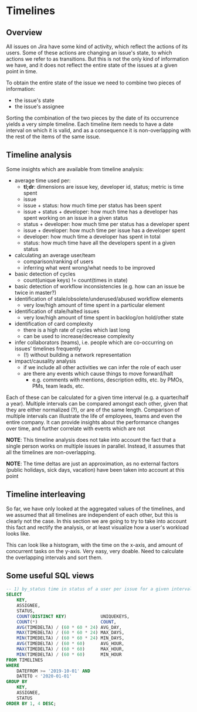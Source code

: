 # Timelines

## Overview  

All issues on Jira have some kind of activity, which reflect the actions of its users.
Some of these actions are changing an issue's state, to which actions we refer to as transitions.
But this is not the only kind of information we have, and it does not reflect 
the entire state of the issues at a given point in time.

To obtain the entire state of the issue we need to combine two pieces of information: 
- the issue's state
- the issue's assignee

Sorting the combination of the two pieces by the date of its occurrence yields a very simple timeline.
Each timeline item needs to have a date interval on which it is valid, and as a consequence it is
non-overlapping with the rest of the items of the same issue.

## Timeline analysis

Some insights which are available from timeline analysis:
- average time used per:
    - **tl;dr**: dimensions are issue key, developer id, status; metric is time spent  
    - issue
    - issue + status: how much time per status has been spent
    - issue + status + developer: how much time has a developer has spent working on an issue in a given status
    - status + developer: how much time per status has a developer spent
    - issue + developer: how much time per issue has a developer spent
    - developer: how much time a developer has spent in total
    - status: how much time have all the developers spent in a given status
- calculating an average user/team
    - comparison/ranking of users
    - inferring what went wrong/what needs to be improved
- basic detection of cycles
    - count(unique keys) != count(times in state) 
- basic detection of workflow inconsistencies (e.g. how can an issue be twice in master?)
- identification of stale/obsolete/underused/abused workflow elements
    - very low/high amount of time spent in a particular element
- identification of stale/halted issues
    - very low/high amount of time spent in backlog/on hold/other state
- identification of card complexity
    - there is a high rate of cycles which last long
    - can be used to increase/decrease complexity
- infer collaborators (teams), i.e. people which are co-occurring on issues' timelines frequently
    - (!) without building a network representation
- impact/causality analysis
    - if we include all other activities we can infer the role of each user
    - are there any events which cause things to move forward/halt
        - e.g. comments with mentions, description edits, etc. by PMOs, PMs, team leads, etc. 

Each of these can be calculated for a given time interval (e.g. a quarter/half a year).
Multiple intervals can be compared amongst each other, given that they are either normalized (?), or are of the same length. 
Comparison of multiple intervals can illustrate the life of employees, teams and even the entire company.
It can provide insights about the performance changes over time, and further correlate with events which
are not 

**NOTE**: This timeline analysis does not take into account the fact that a single person works on multiple
issues in parallel. Instead, it assumes that all the timelines are non-overlapping.  

**NOTE**: The time deltas are just an approximation, as no external factors (public holidays, sick days, vacation)
have been taken into account at this point

## Timeline interleaving

So far, we have only looked at the aggregated values of the timelines, and we assumed
that all timelines are independent of each other, but this is clearly not the case.
In this section we are going to try to take into account this fact and rectify the analysis,
or at least visualize how a user's workload looks like.

This can look like a histogram, with the time on the x-axis, and amount of concurrent tasks on the y-axis.
Very easy, very doable. Need to calculate the overlapping intervals and sort them.

## Some useful SQL views

```sql
-- 1) by_status time in status of a user per issue for a given interval 
SELECT
    KEY,
    ASSIGNEE,
    STATUS,
    COUNT(DISTINCT KEY)             UNIQUEKEYS,
    COUNT(*)                        COUNT,
    AVG(TIMEDELTA) / (60 * 60 * 24) AVG_DAY,
    MAX(TIMEDELTA) / (60 * 60 * 24) MAX_DAYS,
    MIN(TIMEDELTA) / (60 * 60 * 24) MIN_DAYS,
    AVG(TIMEDELTA) / (60 * 60)      AVG_HOUR,
    MAX(TIMEDELTA) / (60 * 60)      MAX_HOUR,
    MIN(TIMEDELTA) / (60 * 60)      MIN_HOUR
FROM TIMELINES
WHERE
    DATEFROM >= '2019-10-01' AND
    DATETO < '2020-01-01'
GROUP BY
    KEY,
    ASSIGNEE,
    STATUS
ORDER BY 1, 4 DESC;
```
